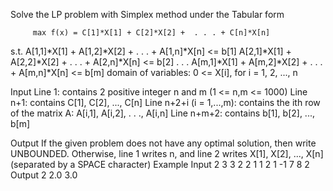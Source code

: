 Solve the LP problem with Simplex method under the Tabular form

         max f(x) = C[1]*X[1] + C[2]*X[2] +  . . . + C[n]*X[n]
s.t.
    A[1,1]*X[1] + A[1,2]*X[2] + . . . + A[1,n]*X[n]   <= b[1]
    A[2,1]*X[1] + A[2,2]*X[2] + . . . + A[2,n]*X[n]   <= b[2]
             . . .
    A[m,1]*X[1] + A[m,2]*X[2] + . . . + A[m,n]*X[n]   <= b[m]
domain of variables:   0 <= X[i], for i = 1, 2, ..., n

Input
Line 1: contains 2 positive integer n and m (1 <= n,m <= 1000)
Line n+1: contains C[1], C[2], ..., C[n]
Line n+2+i (i = 1,...,m): contains the ith row of the matrix A: A[i,1], A[i,2], . . ., A[i,n]
Line n+m+2: contains b[1], b[2], ..., b[m]

Output
If the given problem does not have any optimal solution, then write UNBOUNDED. Otherwise, line 1 writes n, and line 2 writes X[1], X[2], ..., X[n] (separated by a SPACE character)
Example
Input
2 3
3 2
2 1
1 2
1 -1
7 8 2
Output
2
2.0 3.0
